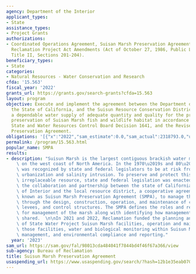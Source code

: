 ```yaml
---
agency: Department of the Interior
applicant_types:
- State
assistance_types:
- Project Grants
authorizations:
- Coordinated Operations Agreement, Suisan Marsh Preservation Agreement; and Small
  Reclamation Project Act Amendments (Act of October 27, 1986, Public Law 99-546,
  Title II, Sections 201-204).
beneficiary_types:
- State
categories:
- Natural Resources - Water Conservation and Research
cfda: '15.563'
fiscal_year: '2022'
grants_url: https://grants.gov/search-grants?cfda=15.563
layout: program
objective: Execute and implement the agreement between the Department of the Interior,
  the State of California, and the Suisun Resource Conservation District to ensure
  a dependable water supply of adequate quantity and quality for the protection and
  preservation of Suisan Marsh fish and wildlife habitat in accordance with PL 99-546,
  State and Water Resources Control Board Decision 1641, and the Revised Suisun Marsh
  Preservation Agreement.
obligations: '[{"x":"2022","sam_estimate":0.0,"sam_actual":2318793.0,"usa_spending_actual":2318793.0},{"x":"2023","sam_estimate":1200000.0,"sam_actual":0.0,"usa_spending_actual":1900000.0},{"x":"2024","sam_estimate":1200000.0,"sam_actual":0.0,"usa_spending_actual":0.0}]'
permalink: /program/15.563.html
popular_name: SMPA
results:
- description: "Suisun Marsh is the largest contiguous brackish water marsh remaining\
    \ on the west coast of North America. In the 1970\u2019s and 80\u2019s the marsh\
    \ was recognized by state and federal legislators to be at risk from increased\
    \ urbanization and salinity intrusion. To preserve and protect this unique and\
    \ irreplaceable resource, state and federal legislation was enacted. To codify\
    \ the collaboration and partnership between the state of California, U.S. Department\
    \ of Interior and the local resource district, a cooperative agreement was signed,\
    \ known as Suisun Marsh Preservation Agreement (SMPA), to manage the wetlands\
    \ through the design, construction, operation, and maintenance of certain channels,\
    \ levees, and control structures. The SMPA defines the roles and responsibilities\
    \ for management of the marsh along with identifying how management costs are\
    \ shared.  \n\nIn 2021 and 2022, Reclamation funded the planning and permitting\
    \ of State Water Project Suisun Marsh facilities, operation and maintenance of\
    \ those facilities, water and biological monitoring within Suisun Marsh, wetland\
    \ management, and environmental compliance and reporting."
  year: '2023'
sam_url: https://sam.gov/fal/98013cda484041f7844bd4f46f67a366/view
sub-agency: Bureau of Reclamation
title: Suisun Marsh Preservation Agreement
usaspending_url: https://www.usaspending.gov/search/?hash=12b1e35eab0700ed4117b3b4cc375c05
---
```

